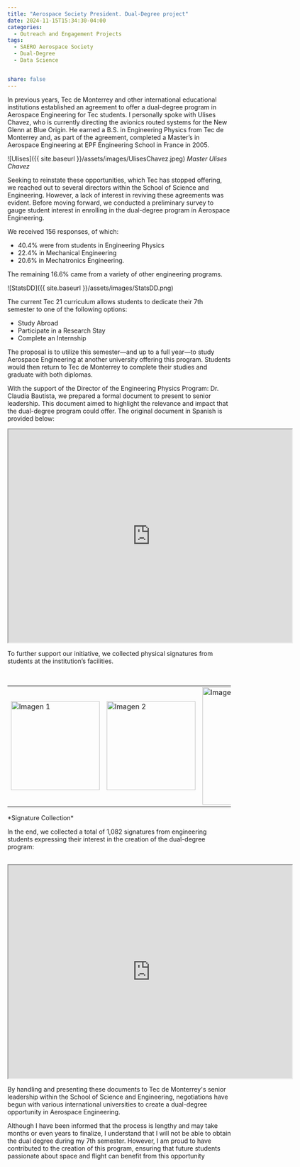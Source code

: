 ```yaml
---
title: "Aerospace Society President. Dual-Degree project"
date: 2024-11-15T15:34:30-04:00
categories:
  - Outreach and Engagement Projects
tags:
  - SAERO Aerospace Society
  - Dual-Degree
  - Data Science


share: false
---
```


In previous years, Tec de Monterrey and other international educational institutions established an agreement to offer a dual-degree program in Aerospace Engineering for Tec students. I personally spoke with Ulises Chavez, who is currently directing the avionics routed systems for the New Glenn at Blue Origin. He earned a B.S. in Engineering Physics from Tec de Monterrey and, as part of the agreement, completed a Master’s in Aerospace Engineering at EPF Engineering School in France in 2005.

![Ulises]({{ site.baseurl }}/assets/images/UlisesChavez.jpeg)
*Master Ulises Chavez*



Seeking to reinstate these opportunities, which Tec has stopped offering, we reached out to several directors within the School of Science and Engineering. However, a lack of interest in reviving these agreements was evident.
Before moving forward, we conducted a preliminary survey to gauge student interest in enrolling in the dual-degree program in Aerospace Engineering.


We received 156 responses, of which:
- 40.4% were from students in Engineering Physics
- 22.4% in Mechanical Engineering
- 20.6% in Mechatronics Engineering. 

The remaining 16.6% came from a variety of other engineering programs.


![StatsDD]({{ site.baseurl }}/assets/images/StatsDD.png)

The current Tec 21 curriculum allows students to dedicate their 7th semester to one of the following options:
- Study Abroad
- Participate in a Research Stay
- Complete an Internship


The proposal is to utilize this semester—and up to a full year—to study Aerospace Engineering at another university offering this program. Students would then return to Tec de Monterrey to complete their studies and graduate with both diplomas.



With the support of the Director of the Engineering Physics Program: Dr. Claudia Bautista, we prepared a formal document to present to senior leadership. This document aimed to highlight the relevance and impact that the dual-degree program could offer. The original document in Spanish is provided below:


<iframe src="https://drive.google.com/file/d/1gs7rVWw7sHZVnPAwYvYh6Ns31tX1UADZ/preview" width="640" height="480" allow="autoplay"></iframe>

<br>

To further support our initiative, we collected physical signatures from students at the institution’s facilities.

<br>

<table>
  <tr>
    <td><img src="{{ site.baseurl }}/assets/images/Signatures0.JPG" alt="Imagen 1" width="200" /></td>
    <td><img src="{{ site.baseurl }}/assets/images/Signatures.JPG" alt="Imagen 2" width="200" /></td>
    <td><img src="{{ site.baseurl }}/assets/images/Signatures1.JPG" alt="Imagen 3" width="265" /></td>
  </tr>
</table>
*Signature Collection*

<br>


In the end, we collected a total of 1,082 signatures from engineering students expressing their interest in the creation of the dual-degree program:

<br>

<iframe src="https://drive.google.com/file/d/18QHLQ2L2d3HTwVQASCp-7OwZ1n4cb2fH/preview" width="640" height="480" allow="autoplay"></iframe>

<br>

By handling and presenting these documents to Tec de Monterrey's senior leadership within the School of Science and Engineering, negotiations have begun with various international universities to create a dual-degree opportunity in Aerospace Engineering.

Although I have been informed that the process is lengthy and may take months or even years to finalize, I understand that I will not be able to obtain the dual degree during my 7th semester. However, I am proud to have contributed to the creation of this program, ensuring that future students passionate about space and flight can benefit from this opportunity
